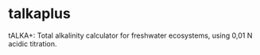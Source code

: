 # talkaplus
tALKA+:  Total alkalinity calculator for freshwater ecosystems, using 0,01 N acidic titration.

